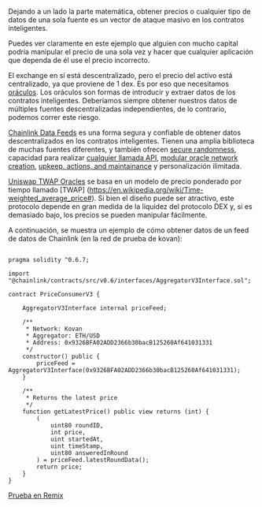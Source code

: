 Dejando a un lado la parte matemática, obtener precios o cualquier tipo de datos de una sola fuente es un vector de ataque masivo en los contratos inteligentes.

Puedes ver claramente en este ejemplo que alguien con mucho capital podría manipular el precio de una sola vez y hacer que cualquier aplicación que dependa de él use el precio incorrecto.

El exchange en sí está descentralizado, pero el precio del activo está centralizado, ya que proviene de 1 dex. Es por eso que necesitamos [oráculos](https://betterprogramming.pub/what-is-a-blockchain-oracle-f5ccab8dbd72?source=friends_link&sk=d921a38466df8a9176ed8dd767d8c77d). Los oráculos son formas de introducir y extraer datos de los contratos inteligentes. Deberíamos siempre obtener nuestros datos de múltiples fuentes descentralizadas independientes, de lo contrario, podemos correr este riesgo.

[Chainlink Data Feeds](https://docs.chain.link/docs/get-the-latest-price) es una forma segura y confiable de obtener datos descentralizados en los contratos inteligentes. Tienen una amplia biblioteca de muchas fuentes diferentes, y también ofrecen [secure randomness](https://docs.chain.link/docs/chainlink-vrf), capacidad para realizar [cualquier llamada API](https://docs.chain.link/docs/make-a-http-get-request), [modular oracle network creation](https://docs.chain.link/docs/architecture-decentralized-model), [upkeep, actions, and maintainance](https://docs.chain.link/docs/kovan-keeper-network-beta) y personalización ilimitada.

[Uniswap TWAP Oracles](https://uniswap.org/docs/v2/core-concepts/oracles/) se basa en un modelo de precio ponderado por tiempo llamado [TWAP] (https://en.wikipedia.org/wiki/Time-weighted_average_price#). Si bien el diseño puede ser atractivo, este protocolo depende en gran medida de la liquidez del protocolo DEX y, si es demasiado bajo, los precios se pueden manipular fácilmente.

A continuación, se muestra un ejemplo de cómo obtener datos de un feed de datos de Chainlink (en la red de prueba de kovan):
```

pragma solidity ^0.6.7;

import "@chainlink/contracts/src/v0.6/interfaces/AggregatorV3Interface.sol";

contract PriceConsumerV3 {

    AggregatorV3Interface internal priceFeed;

    /**
     * Network: Kovan
     * Aggregator: ETH/USD
     * Address: 0x9326BFA02ADD2366b30bacB125260Af641031331
     */
    constructor() public {
        priceFeed = AggregatorV3Interface(0x9326BFA02ADD2366b30bacB125260Af641031331);
    }

    /**
     * Returns the latest price
     */
    function getLatestPrice() public view returns (int) {
        (
            uint80 roundID, 
            int price,
            uint startedAt,
            uint timeStamp,
            uint80 answeredInRound
        ) = priceFeed.latestRoundData();
        return price;
    }
}
```
[Prueba en Remix](https://remix.ethereum.org/#version=soljson-v0.6.7+commit.b8d736ae.js&optimize=false&evmVersion=null&gist=0c5928a00094810d2ba01fd8d1083581)
